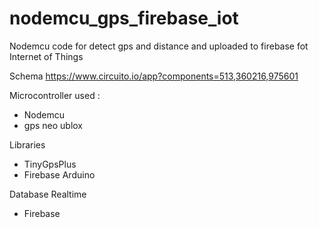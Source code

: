 # nodemcu_gps_firebase_iot
Nodemcu code for detect gps and distance and uploaded to firebase fot Internet of Things

Schema 
https://www.circuito.io/app?components=513,360216,975601

Microcontroller used :
- Nodemcu 
- gps neo ublox

Libraries
- TinyGpsPlus
- Firebase Arduino

Database Realtime
- Firebase
